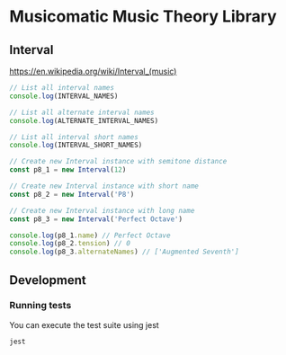 # Musicomatic Music Theory Library

## Interval
https://en.wikipedia.org/wiki/Interval_(music)

```typescript
// List all interval names
console.log(INTERVAL_NAMES)

// List all alternate interval names
console.log(ALTERNATE_INTERVAL_NAMES)

// List all interval short names
console.log(INTERVAL_SHORT_NAMES)

// Create new Interval instance with semitone distance
const p8_1 = new Interval(12)

// Create new Interval instance with short name
const p8_2 = new Interval('P8')

// Create new Interval instance with long name
const p8_3 = new Interval('Perfect Octave')

console.log(p8_1.name) // Perfect Octave
console.log(p8_2.tension) // 0
console.log(p8_3.alternateNames) // ['Augmented Seventh']
```

## Development

### Running tests

You can execute the test suite using jest
```shell
jest
```